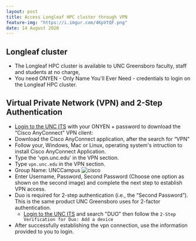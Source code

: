 ```yaml
---
layout: post
title: Access Longleaf HPC cluster through VPN 
feature-img: "https://i.imgur.com/4KpVtQF.png"
date: 14 August 2020
---
```


## Longleaf cluster
* The Longleaf HPC cluster is available to UNC Greensboro faculty, staff and students at no charge,
* You need ONYEN - Only Name You'll Ever Need - credentials to login on the Longleaf HPC cluster.


## Virtual Private Network (VPN) and 2-Step Authentication
* [Login to the UNC ITS](https://help.unc.edu/sp) with your ONYEN + password to download the “Cisco AnyConnect” VPN client:
* Download the Cisco AnyConnect application, after the search for “VPN”
* Follow your, Windows, Mac or Linux, operating system's intruction to install Cisco AnyConnect Application. 
* Type the 'vpn.unc.edu' in the VPN section.
* Type `vpn.unc.edu` in the VPN section.
* Group Name: UNCCampus
![cisco](https://i.imgur.com/iKs0LRr.png)
* Enter Username, Password, Second Password (Choose one option as shown on the second image) and complete the next step  to establish VPN access.
* Duo is required for 2-step authentication (i.e., the “Second Password”). This is the same product UNC Greensboro uses for 2-factor authentication.
  * [Login to the UNC ITS](https://help.unc.edu/sp) and search "DUO" then follow the `2-Step Verification for Duo: Add a device` 
* After successfully establishing the vpn connection, use the information provided to you to login.





